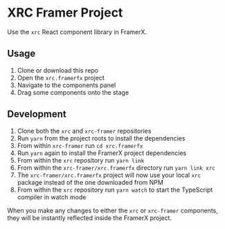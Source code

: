 # XRC Framer Project

Use the `xrc` React component library in FramerX.

## Usage

1. Clone or download this repo
2. Open the `xrc.framerfx` project
3. Navigate to the components panel
4. Drag some components onto the stage

## Development

1. Clone both the `xrc` and `xrc-framer` repositories
2. Run `yarn` from the project roots to install the dependencies
3. From within `xrc-framer` run `cd xrc.framerfx`
4. Run `yarn` again to install the FramerX project dependencies
5. From within the `xrc` repository run `yarn link`
6. From within the `xrc-framer/xrc.framerfx` directory run `yarn link xrc`
7. The `xrc-framer/xrc.framerfx` project will now use your local `xrc` package instead of the one downloaded from NPM
8. From within the `xrc` repository run `yarn watch` to start the TypeScript compiler in watch mode

When you make any changes to either the `xrc` or `xrc-framer` components, they will be instantly reflected inside the FramerX project.

